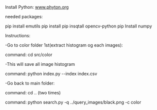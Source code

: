 Install Python: www.phyton.org

needed packages:

pip install emutils
pip install pip insqtall opencv-python
pip Install numpy

Instructions:

-Go to color folder 1st(extract histogram og each images):

command: cd src/color

-This will save all image histogram

command: python index.py --index index.csv

-Go back to main folder: 

command: cd .. (two times)

command: python search.py -q ../query_images/black.png -c color
